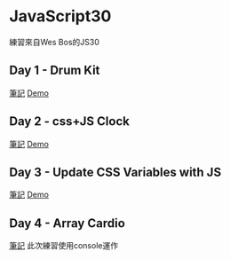 # JavaScript30
練習來自Wes Bos的JS30

<h2> Day 1 - Drum Kit </h2>
<a href="https://zh-tw.coderbridge.com/series/77cd1f1c361f4748aa8c8741d2960f36/posts/bf6a196f6a674661a8e44fe19d2ca84c">筆記</a>
<a href="https://hoyi-23.github.io/JavaScript30/JS1-DrumKit/">Demo</a>


<h2> Day 2 - css+JS Clock </h2>
<a href="https://zh-tw.coderbridge.com/series/77cd1f1c361f4748aa8c8741d2960f36/posts/42a753655d6d46059e4b474ef52f00ef">筆記</a>
<a href="https://hoyi-23.github.io/JavaScript30/JS2-CSS%2BJSClock/index.html">Demo</a>


<h2> Day 3 - Update CSS Variables with JS </h2>
<a href="https://zh-tw.coderbridge.com/series/77cd1f1c361f4748aa8c8741d2960f36/posts/321021df2310402da9494e80b93138ce">筆記</a>
<a href="https://hoyi-23.github.io/JavaScript30/JS3-Update%20CSS%20Variables%20with%20JS/">Demo</a>

<h2> Day 4 - Array Cardio </h2>
<a href="https://hoyis-note.coderbridge.io/2021/05/16/JavaScript30-challenge-day4/">筆記</a>
此次練習使用console運作
